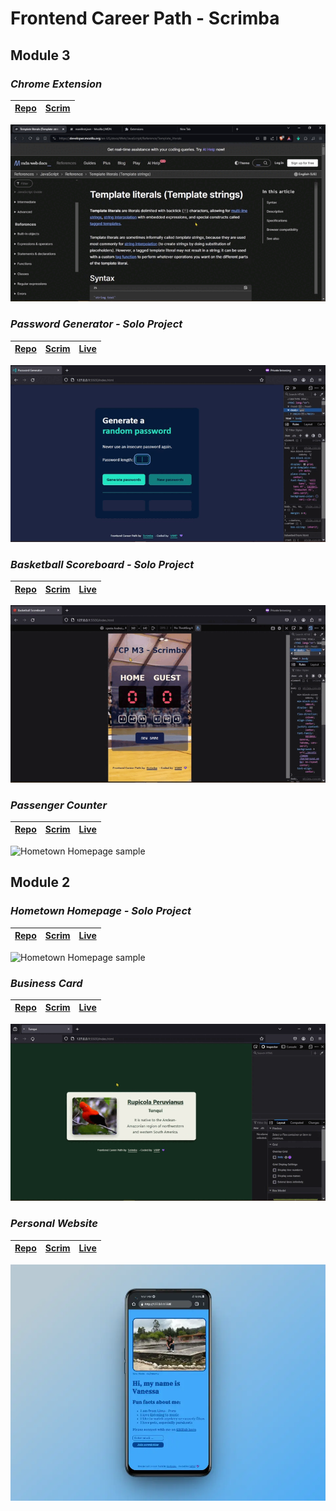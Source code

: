 # Frontend Career Path - Scrimba

## Module 3

### *Chrome Extension*

| [Repo](https://github.com/mendez-v/chrome-extension) | [Scrim](https://scrimba.com/scrim/c6qWkLcG) |
| --- | --- |

![Chrome Extension sample](https://raw.githubusercontent.com/mendez-v/chrome-extension/main/assets/video/sample.gif)

### *Password Generator - Solo Project*

| [Repo](https://github.com/mendez-v/password-generator) | [Scrim](https://scrimba.com/scrim/cENKGruK) | [Live](https://mendez-v.github.io/password-generator/) |
| --- | --- | --- |

![Password Generator sample](https://raw.githubusercontent.com/mendez-v/password-generator/main/assets/video/sample.gif)

### *Basketball Scoreboard - Solo Project*

| [Repo](https://github.com/mendez-v/basketball-scoreboard) | [Scrim](https://scrimba.com/scrim/c2vdzbhw) | [Live](https://mendez-v.github.io/basketball-scoreboard/) |
| --- | --- | --- |

![Basketball Scoreboard sample](https://raw.githubusercontent.com/mendez-v/basketball-scoreboard/main/assets/video/sample.gif)

### *Passenger Counter*

| [Repo](https://github.com/mendez-v/passenger-counter) | [Scrim](https://scrimba.com/scrim/cBerPytw) | [Live](https://mendez-v.github.io/passenger-counter/) |
| --- | --- | --- |

![Hometown Homepage sample](https://raw.githubusercontent.com/mendez-v/passenger-counter/main/assets/video/sample.gif)


## Module 2

### *Hometown Homepage - Solo Project*

| [Repo](https://github.com/mendez-v/hometown-homepage) | [Scrim](https://scrimba.com/scrim/c6rkzbt3) | [Live](https://mendez-v.github.io/hometown-homepage/) |
| --- | --- | --- |

![Hometown Homepage sample](https://raw.githubusercontent.com/mendez-v/hometown-homepage/main/assets/video/sample.gif)

### *Business Card*

| [Repo](https://github.com/mendez-v/business-card) | [Scrim](https://scrimba.com/scrim/cbGdgwf4) | [Live](https://mendez-v.github.io/business-card/) |
| --- | --- | --- |

![Business Card sample](https://raw.githubusercontent.com/mendez-v/business-card/main/assets/video/sample.gif)

### *Personal Website*

| [Repo](https://github.com/mendez-v/personal-website) | [Scrim](https://scrimba.com/scrim/c8p46mu3) | [Live](https://mendez-v.github.io/personal-website/) |
| --- | --- | --- |

![Personal Website sample](https://raw.githubusercontent.com/mendez-v/personal-website/main/assets/image/mobile-preview.webp)


